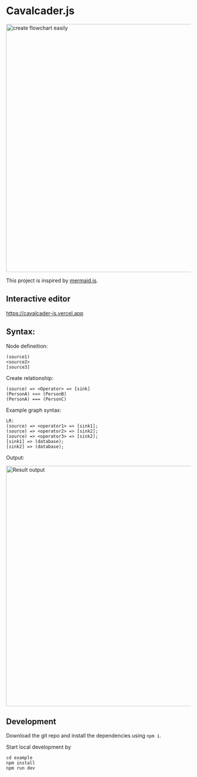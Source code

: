 # Cavalcader.js

<img width="674" alt="create flowchart easily" src="https://github.com/zikunw/Cavalcader.js/assets/68682076/a96c5f03-faff-47bf-b444-6c8a0e900bf7">

<mute> This project is inspired by [mermaid.js]([mermaid.js](https://mermaid.js.org)). </mute>

## Interactive editor
https://cavalcader-js.vercel.app

## Syntax:

Node defineition:
```
(source1)
<source2>
[source3]
```

Create relationship:
```
(source) => <Operator> => [sink]
(PersonA) <=> (PersonB)
(PersonA) === (PersonC)
```

Example graph syntax:
```
LR:
(source) => <operator1> => [sink1];
(source) => <operator2> => [sink2];
(source) => <operator3> => [sink2];
[sink1] => (database);
[sink2] => (database);
```

Output:

<img width="653" alt="Result output" src="https://github.com/zikunw/Cavalcader.js/assets/68682076/781e57db-9351-4a00-a807-b134e1e016d0">


## Development

Download the git repo and install the dependencies using `npm i`.

Start local development by
```
cd example
npm install
npm run dev
```

